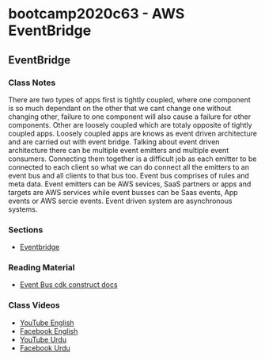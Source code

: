 # bootcamp2020c63 - AWS EventBridge

## EventBridge

### Class Notes

There are two types of apps first is tightly coupled, where one component is so much dependant on the other that we cant change one without changing other, failure to one component will also cause a failure for other components. Other are loosely coupled which are totaly opposite of tightly coupled apps. Loosely coupled apps are knows as event driven architecture and are carried out with event bridge.
Talking about event driven architecture there can be multiple event emitters and multiple event consumers. Connecting them together is a difficult job as each emitter to be connected to each client so what we can do connect all the emitters to an event bus and all clients to that bus too.
Event bus comprises of rules and meta data. Event emitters can be AWS sevices, SaaS partners or apps and targets are AWS services while event busses can be Saas events, App events or AWS sercie events.
Event driven system are asynchronous systems.

### Sections

- [Eventbridge](./step15_eventbridge)

### Reading Material

- [Event Bus cdk construct docs](https://docs.aws.amazon.com/cdk/api/latest/docs/@aws-cdk_aws-events.EventBus.html)

### Class Videos

- [YouTube English](https://www.youtube.com/watch?v=jrUDwrgBCqg&ab_channel=PanacloudServerlessSaaSTraining)
- [Facebook English](https://www.facebook.com/zeeshanhanif/videos/10225545010436996)
- [YouTube Urdu](https://www.youtube.com/watch?v=1y4REyORf1U&ab_channel=PanacloudServerlessSaaSTraininginUrdu)
- [Facebook Urdu](https://www.facebook.com/zeeshanhanif/videos/10225564742050274)

